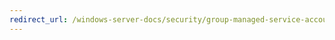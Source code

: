 ```yaml
---
redirect_url: /windows-server-docs/security/group-managed-service-accounts/security-options/interactive-logon-do-not-require-ctrl-alt-del.md
---
```

